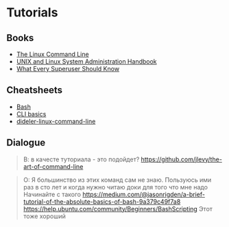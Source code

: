Tutorials
=========

## Books

- [The Linux Command Line](http://linuxcommand.org/tlcl.php)
- [UNIX and Linux System Administration Handbook](https://www.admin.com/)
- [What Every Superuser Should Know](https://github.com/KnowNo/How-Linux-Works-2nd-Edition/blob/master/How.Linux.Works.What.Every.Superuser.Should.Know.2nd.Edition.PDF.pdf)

## Cheatsheets

- [Bash](https://gist.github.com/LeCoupa/122b12050f5fb267e75f)
- [CLI basics](https://github.com/jlevy/the-art-of-command-line#basics)
- [dideler-linux-command-line](https://gist.github.com/dideler/5796745#linux-command-line)


## Dialogue

> В: в качесте туториала - это подойдет? https://github.com/jlevy/the-art-of-command-line

> O: Я большинство из этих команд сам не знаю. Пользуюсь ими раз в сто лет и когда нужно читаю доки для того что мне надо
> Начинайте с такого https://medium.com/@jasonrigden/a-brief-tutorial-of-the-absolute-basics-of-bash-9a379c49f7a8
> https://help.ubuntu.com/community/Beginners/BashScripting Этот тоже хороший
